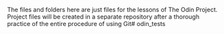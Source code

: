 The files and folders here are just files for the lessons of The Odin Project. Project files will be created in a separate repository after a thorough practice of the entire procedure of using Git# odin_tests